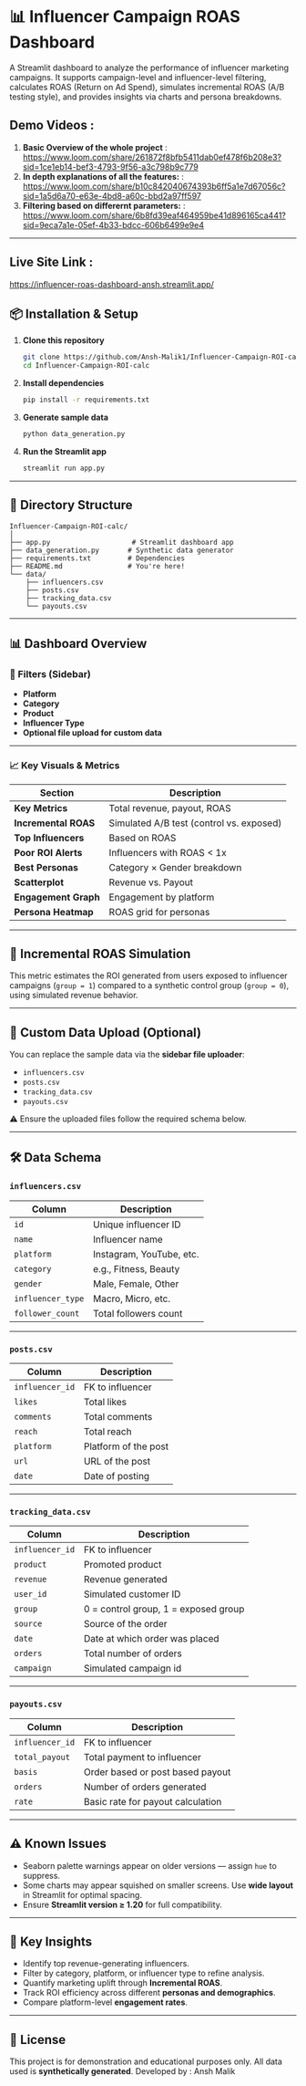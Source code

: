 # 📊 Influencer Campaign ROAS Dashboard

A Streamlit dashboard to analyze the performance of influencer marketing campaigns. It supports campaign-level and influencer-level filtering, calculates ROAS (Return on Ad Spend), simulates incremental ROAS (A/B testing style), and provides insights via charts and persona breakdowns.

## Demo Videos : 
1. **Basic Overview of the whole project** : https://www.loom.com/share/261872f8bfb5411dab0ef478f6b208e3?sid=1ce1eb14-bef3-4793-9f56-a3c798b9c779
2. **In depth explanations of all the features:** : https://www.loom.com/share/b10c842040674393b6ff5a1e7d67056c?sid=1a5d6a70-e63e-4bd8-a60c-bbd2a97ff597
3. **Filtering based on differernt parameters:** : https://www.loom.com/share/6b8fd39eaf464959be41d896165ca441?sid=9eca7a1e-05ef-4b33-bdcc-606b6499e9e4
---

## Live Site Link :
https://influencer-roas-dashboard-ansh.streamlit.app/

## 📦 Installation & Setup

1. **Clone this repository**
   ```bash
   git clone https://github.com/Ansh-Malik1/Influencer-Campaign-ROI-calc.git
   cd Influencer-Campaign-ROI-calc
   ```

2. **Install dependencies**
   ```bash
   pip install -r requirements.txt
   ```

3. **Generate sample data**
   ```bash
   python data_generation.py
   ```

4. **Run the Streamlit app**
   ```bash
   streamlit run app.py
   ```

---

## 📁 Directory Structure

```
Influencer-Campaign-ROI-calc/
│
├── app.py                    # Streamlit dashboard app
├── data_generation.py       # Synthetic data generator
├── requirements.txt         # Dependencies
├── README.md                # You're here!
└── data/
    ├── influencers.csv
    ├── posts.csv
    ├── tracking_data.csv
    └── payouts.csv
```

---

## 📊 Dashboard Overview

### 🔎 Filters (Sidebar)
- **Platform**
- **Category**
- **Product**
- **Influencer Type**
- **Optional file upload for custom data**

---

### 📈 Key Visuals & Metrics

| Section             | Description                                      |
|---------------------|--------------------------------------------------|
| **Key Metrics**     | Total revenue, payout, ROAS                      |
| **Incremental ROAS**| Simulated A/B test (control vs. exposed)         |
| **Top Influencers** | Based on ROAS                                    |
| **Poor ROI Alerts** | Influencers with ROAS < 1x                       |
| **Best Personas**   | Category × Gender breakdown                      |
| **Scatterplot**     | Revenue vs. Payout                               |
| **Engagement Graph**| Engagement by platform                           |
| **Persona Heatmap** | ROAS grid for personas                           |

---

## 🧪 Incremental ROAS Simulation

This metric estimates the ROI generated from users exposed to influencer campaigns (`group = 1`) compared to a synthetic control group (`group = 0`), using simulated revenue behavior.

---

## 📂 Custom Data Upload (Optional)

You can replace the sample data via the **sidebar file uploader**:

- `influencers.csv`
- `posts.csv`
- `tracking_data.csv`
- `payouts.csv`

⚠️ Ensure the uploaded files follow the required schema below.

---

## 🛠 Data Schema

### `influencers.csv`

| Column           | Description                  |
|------------------|------------------------------|
| `id`             | Unique influencer ID         |
| `name`           | Influencer name              |
| `platform`       | Instagram, YouTube, etc.     |
| `category`       | e.g., Fitness, Beauty        |
| `gender`         | Male, Female, Other          |
| `influencer_type`| Macro, Micro, etc.           |
| `follower_count` | Total followers count        |

---

### `posts.csv`

| Column         | Description              |
|----------------|--------------------------|
| `influencer_id`| FK to influencer         |
| `likes`        | Total likes              |
| `comments`     | Total comments           |
| `reach`        | Total reach              |
| `platform`     | Platform of the post     |
| `url`          | URL of the post          |
| `date    `     | Date of posting          |


---

### `tracking_data.csv`

| Column         | Description                           |
|----------------|---------------------------------------|
| `influencer_id`| FK to influencer                      |
| `product`      | Promoted product                      |
| `revenue`      | Revenue generated                     |
| `user_id`      | Simulated customer ID                 |
| `group`        | 0 = control group, 1 = exposed group  |
| `source  `     | Source of the order                   |
| `date    `     | Date at which order was placed        |
| `orders`       | Total number of orders                |
| `campaign`     | Simulated campaign id                 |


---

### `payouts.csv`

| Column         | Description                  |
|----------------|------------------------------|
| `influencer_id`| FK to influencer             |
| `total_payout` | Total payment to influencer  |
| `basis`        | Order based or post based payout|
| `orders`       | Number of orders generated     |
| `rate`         | Basic rate for payout calculation     |



---

## ⚠️ Known Issues

- Seaborn palette warnings appear on older versions — assign `hue` to suppress.
- Some charts may appear squished on smaller screens. Use **wide layout** in Streamlit for optimal spacing.
- Ensure **Streamlit version ≥ 1.20** for full compatibility.

---

## 🧠 Key Insights

- Identify top revenue-generating influencers.
- Filter by category, platform, or influencer type to refine analysis.
- Quantify marketing uplift through **Incremental ROAS**.
- Track ROI efficiency across different **personas and demographics**.
- Compare platform-level **engagement rates**.

---

## 📌 License

This project is for demonstration and educational purposes only. All data used is **synthetically generated**.
Developed by : Ansh Malik



